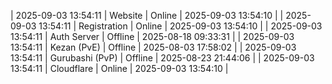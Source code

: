 | 2025-09-03 13:54:11 | Website | Online | 2025-09-03 13:54:10 |
| 2025-09-03 13:54:11 | Registration | Online | 2025-09-03 13:54:10 |
| 2025-09-03 13:54:11 | Auth Server | Offline | 2025-08-18 09:33:31 |
| 2025-09-03 13:54:11 | Kezan (PvE) | Offline | 2025-08-03 17:58:02 |
| 2025-09-03 13:54:11 | Gurubashi (PvP) | Offline | 2025-08-23 21:44:06 |
| 2025-09-03 13:54:11 | Cloudflare | Online | 2025-09-03 13:54:10 |
